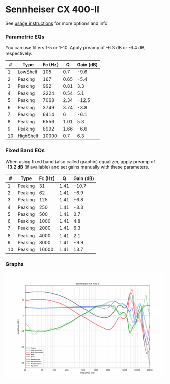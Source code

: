 # Sennheiser CX 400-II
See [usage instructions](https://github.com/jaakkopasanen/AutoEq#usage) for more options and info.

### Parametric EQs
You can use filters 1-5 or 1-10. Apply preamp of -6.3 dB or -6.4 dB, respectively.

|   # | Type      |   Fc (Hz) |    Q |   Gain (dB) |
|-----|-----------|-----------|------|-------------|
|   1 | LowShelf  |       105 | 0.7  |        -9.6 |
|   2 | Peaking   |       167 | 0.65 |        -5.4 |
|   3 | Peaking   |       992 | 0.81 |         3.3 |
|   4 | Peaking   |      2224 | 0.54 |         5.1 |
|   5 | Peaking   |      7068 | 2.34 |       -12.5 |
|   6 | Peaking   |      3749 | 3.74 |        -3.8 |
|   7 | Peaking   |      6414 | 6    |        -6.1 |
|   8 | Peaking   |      6556 | 1.01 |         5.3 |
|   9 | Peaking   |      8992 | 1.66 |        -6.6 |
|  10 | HighShelf |     10000 | 0.7  |         6.3 |

### Fixed Band EQs
When using fixed band (also called graphic) equalizer, apply preamp of **-13.2 dB** (if available) and set gains manually with these parameters.

|   # | Type    |   Fc (Hz) |    Q |   Gain (dB) |
|-----|---------|-----------|------|-------------|
|   1 | Peaking |        31 | 1.41 |       -10.7 |
|   2 | Peaking |        62 | 1.41 |        -6.9 |
|   3 | Peaking |       125 | 1.41 |        -6.8 |
|   4 | Peaking |       250 | 1.41 |        -3.3 |
|   5 | Peaking |       500 | 1.41 |         0.7 |
|   6 | Peaking |      1000 | 1.41 |         4.8 |
|   7 | Peaking |      2000 | 1.41 |         6.3 |
|   8 | Peaking |      4000 | 1.41 |         2.1 |
|   9 | Peaking |      8000 | 1.41 |        -9.9 |
|  10 | Peaking |     16000 | 1.41 |        13.7 |

### Graphs
![](./Sennheiser%20CX%20400-II.png)
